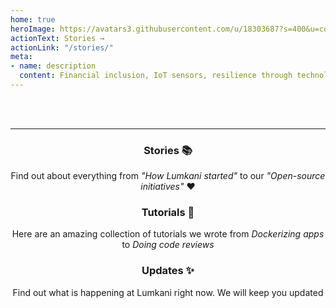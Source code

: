 ```yaml
---
home: true
heroImage: https://avatars3.githubusercontent.com/u/18303687?s=400&u=cdffc0d3253e9247ed24d5a3e70a712cef71d133&v=4
actionText: Stories →
actionLink: "/stories/"
meta:
- name: description
  content: Financial inclusion, IoT sensors, resilience through technology
---
```

<br>
<br>

---

<center>
<div class="row">
<div class="col-md-4 col-sm-4 col-xs-12">
<div class="box">

### Stories 📚

Find out about everything from *"How Lumkani started"* to our *"Open-source initiatives"* :heart:

</div>
</div>
<div class="col-md-4 col-sm-4 col-xs-12">
<div class="box">

### Tutorials 📼

Here are an amazing collection of tutorials we wrote from *Dockerizing apps* to *Doing code reviews*

</div>
</div>
<div class="col-md-4 col-sm-4 col-xs-12">
<div class="box">

### Updates ✨

Find out what is happening at Lumkani right now. We will keep you updated

</div>
</div>
</div>
</center>

<br>
<br>
<br>
<br>
